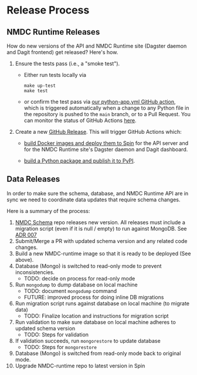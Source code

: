 # Release Process

## NMDC Runtime Releases
How do new versions of the API and NMDC Runtime site (Dagster daemon and Dagit frontend) get
released? Here's how.

1. Ensure the tests pass (i.e., a "smoke test").
    
    - Either run tests locally via
      ```shell
      make up-test
      make test
      ```
   - or confirm the test pass via 
     [our python-app.yml GitHub
     action](https://github.com/microbiomedata/nmdc-runtime/blob/main/.github/workflows/python-app.yml),
     which is triggered automatically when a change to any Python file in the repository is pushed to the
     `main` branch, or to a Pull Request. You can monitor the status of GitHub Actions
     [here](https://github.com/microbiomedata/nmdc-runtime/actions).

2. Create a new [GitHub Release](https://github.com/microbiomedata/nmdc-runtime/releases). This will trigger GitHub Actions which:

   - [build Docker images and deploy them to Spin](https://github.com/microbiomedata/nmdc-runtime/blob/main/.github/workflows/build-and-release-to-spin.yml) for the API server and for the NMDC Runtime site's Dagster daemon and Dagit dashboard.

   - [build a Python package and publish it to PyPI](https://github.com/microbiomedata/nmdc-runtime/blob/main/.github/workflows/release-to-pypi.yml).


## Data Releases
In order to make sure the schema, database, and NMDC Runtime API are in sync we need to coordinate data updates that require schema changes. 

Here is a summary of the process:

1. [NMDC Schema](https://github.com/microbiomedata/nmdc-schema) repo releases new version. All releases must include a migration script (even if it is null / empty) to run against MongoDB. See [ADR 007](https://github.com/microbiomedata/NMDC_documentation/blob/main/decisions/0007-mongo-migration-scripts.md)
2. Submit/Merge a PR with updated schema version and any related code changes.
3. Build a new NMDC-runtime image so that it is ready to be deployed (See above). 
4. Database (Mongo) is switched to read-only mode to prevent inconsistencies.
     - TODO: decide on process for read-only mode
5. Run `mongodump` to dump database on local machine
     - TODO: document `mongodump` command
     - FUTURE: improved process for doing inline DB migrations
6. Run migration script runs against database on local machine (to migrate data)
     - TODO: Finalize location and instructions for migration script
7. Run validation to make sure database on local machine adheres to updated schema version
     - TODO: Steps for validation
8. If validation succeeds, run `mongorestore` to update database
     - TODO: Steps for `mongorestore`
9. Database (Mongo) is switched from read-only mode back to original mode.
10. Upgrade NMDC-runtime repo to latest version in Spin
